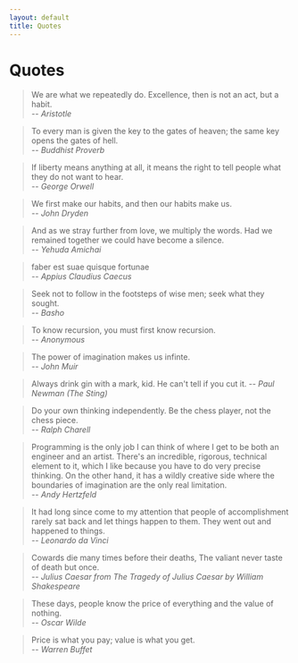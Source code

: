 ```yaml
---
layout: default
title: Quotes
---
```


# Quotes

> We are what we repeatedly do. Excellence, then is not an act, but a habit.  
> -- <cite>Aristotle</cite>

> To every man is given the key to the gates of heaven; the same key opens the gates of hell.  
> -- <cite>Buddhist Proverb</cite>

> If liberty means anything at all, it means the right to tell people what they do not want to hear.  
> -- <cite>George Orwell</cite>

> We first make our habits, and then our habits make us.  
> -- <cite>John Dryden</cite>

> And as we stray further from love, we multiply the words. Had we remained together we could have become a silence.  
> -- <cite>Yehuda Amichai</cite>

> faber est suae quisque fortunae  
> -- <cite>Appius Claudius Caecus</cite>

> Seek not to follow in the footsteps of wise men; seek what they sought.  
> -- <cite>Basho</cite>

> To know recursion, you must first know recursion.   
> -- <cite>Anonymous</cite>

> The power of imagination makes us infinte.  
> -- <cite>John Muir</cite>

> Always drink gin with a mark, kid. He can't tell if you cut it.
> -- <cite>Paul Newman (The Sting)</cite>

> Do your own thinking independently. Be the chess player, not the chess piece.  
> -- <cite>Ralph Charell</cite>

> Programming is the only job I can think of where I get to be both an engineer
> and an artist. There's an incredible, rigorous, technical element to it, which
> I like because you have to do very precise thinking. On the other hand, it has
> a wildly creative side where the boundaries of imagination are the only real limitation.  
> -- <cite>Andy Hertzfeld</cite>

> It had long since come to my attention that people of accomplishment rarely sat
> back and let things happen to them. They went out and happened to things.  
> -- <cite>Leonardo da Vinci</cite>

> Cowards die many times before their deaths,
> The valiant never taste of death but once.  
> -- <cite>Julius Caesar from The Tragedy of Julius Caesar by William Shakespeare</cite>

> These days, people know the price of everything and the value of nothing.  
> -- <cite>Oscar Wilde</cite>

> Price is what you pay; value is what you get.  
> -- <cite>Warren Buffet</cite>
